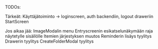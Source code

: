 TODOs:

Tärkeät:
Käyttäjätoiminto -> loginscreen, auth backendiin, logout draweriin
StartScreen

Jos aikaa jää:
ImageModalin menu
Entryscreenin esikatselunäkymään raja näytetylle sisällölle
Itemien järjestyksen muutos
Reminderin lisäys tyylitys
Drawerin tyylitys
CreateFolderModal tyylitys
